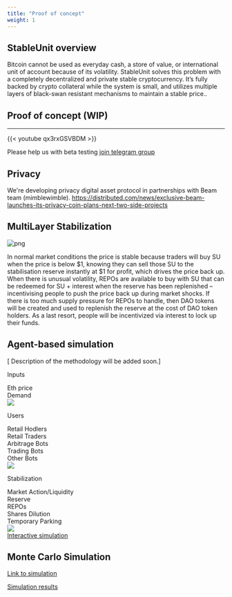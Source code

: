 ```yaml
---
title: "Proof of concept"
weight: 1
---
```

## StableUnit overview

Bitcoin cannot be used as everyday cash, a store of value, or international unit of account because of its volatility. 
StableUnit solves this problem with a completely decentralized and private stable cryptocurrency. 
It’s fully backed by crypto collateral while the system is small, and utilizes multiple layers of black-swan resistant mechanisms to maintain a stable price..

## Proof of concept (WIP)
---

{{< youtube qx3rxGSVBDM >}}

Please help us with beta testing [join telegram group](https://t.me/stableunit)

## Privacy

We're developing privacy digital asset protocol in partnerships with Beam team (mimblewimble). https://distributed.com/news/exclusive-beam-launches-its-privacy-coin-plans-next-two-side-projects 

## MultiLayer Stabilization
![png](/concept/multilayer_stabilization.png)

In normal market conditions the price is stable because traders will buy SU when the price is below $1, knowing they can sell those SU to the stabilisation reserve instantly at $1 for profit, which drives the price back up.
When there is unusual volatility, REPOs are available to buy with SU that can be redeemed for SU + interest when the reserve has been replenished – incentivising people to push the price back up during market shocks.
If there is too much supply pressure for REPOs to handle, then DAO tokens will be created and used to replenish the reserve at the cost of DAO token holders.
As a last resort, people will be incentivized via interest to lock up their funds.

## Agent-based simulation
[ Description of the methodology will be added soon.]

<div class="agent">
  <div class="agent__group-wrapper">
    <div class="agent__group agent__group_inputs">
      <p class="agent__group-label">Inputs</p>
      <div class="agent__group-item">Eth price</div>
      <div class="agent__group-item">Demand</div>
    </div>
    <img class="agent__group-arrow" src="/concept/flowchart_arrow.svg">
  </div>
  <div class="agent__group-wrapper">
    <div class="agent__group agent__group_users">
      <p class="agent__group-label">Users</p>
      <div class="agent__group-item">Retail Hodlers</div>
      <div class="agent__group-item">Retail Traders</div>
      <div class="agent__group-item">Arbitrage Bots</div>
      <div class="agent__group-item">Trading Bots</div>
      <div class="agent__group-item">Other Bots</div>
    </div>
    <img class="agent__group-arrow" src="/concept/flowchart_arrow.svg">
  </div>
  <div class="agent__group-wrapper">
    <div class="agent__group agent__group_stabilization">
      <p class="agent__group-label">Stabilization</p>
      <div class="agent__group-item">Market Action/Liquidity</div>
      <div class="agent__group-item">Reserve</div>
      <div class="agent__group-item">REPOs</div>
      <div class="agent__group-item">Shares Dilution</div>
      <div class="agent__group-item">Temporary Parking</div>
    </div>
    <img class="agent__group-arrow" src="/concept/flowchart_arrow.svg">
  </div>
  <div class="agent__group-wrapper agent__group-wrapper_link">
    <a href="https://simulation.stableunit.org">Interactive simulation</a>
  </div>
</div>

## Monte Carlo Simulation 

[Link to simulation](/simulation)

[Simulation results](/simulation#results)
